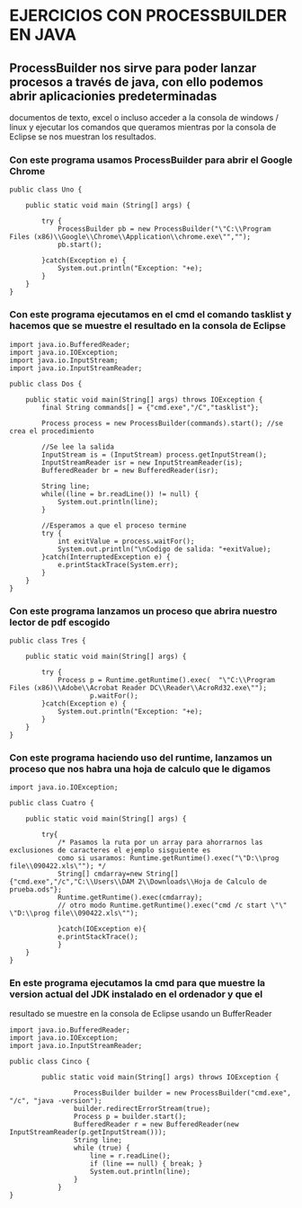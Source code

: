 # EJERCICIOS CON PROCESSBUILDER EN JAVA

## ProcessBuilder nos sirve para poder lanzar procesos a través de java, con ello podemos abrir aplicacionies predeterminadas
documentos de texto, excel o incluso acceder a la consola de windows / linux y ejecutar los comandos que queramos mientras 
por la consola de Eclipse se nos muestran los resultados.

### Con este programa usamos ProcessBuilder para abrir el Google Chrome

```
public class Uno {

	public static void main (String[] args) {
		
		try {
			ProcessBuilder pb = new ProcessBuilder("\"C:\\Program Files (x86)\\Google\\Chrome\\Application\\chrome.exe\"","");
			pb.start();
			
		}catch(Exception e) {
			System.out.println("Exception: "+e);
		}		
	}	
}

```

### Con este programa ejecutamos en el cmd el comando tasklist y hacemos que se muestre el resultado en la consola de Eclipse

```
import java.io.BufferedReader;
import java.io.IOException;
import java.io.InputStream;
import java.io.InputStreamReader;

public class Dos {

	public static void main(String[] args) throws IOException {
		final String commands[] = {"cmd.exe","/C","tasklist"};
		
		Process process = new ProcessBuilder(commands).start(); //se crea el procedimiento
		
		//Se lee la salida
		InputStream is = (InputStream) process.getInputStream();
		InputStreamReader isr = new InputStreamReader(is);
		BufferedReader br = new BufferedReader(isr);
		
		String line;
		while((line = br.readLine()) != null) {
			System.out.println(line);			
		}

		//Esperamos a que el proceso termine
		try {
			int exitValue = process.waitFor();
			System.out.println("\nCodigo de salida: "+exitValue);
		}catch(InterruptedException e) {
			e.printStackTrace(System.err);
		}		
	}
}

```

### Con este programa lanzamos un proceso que abrira nuestro lector de pdf escogido

```
public class Tres {

	public static void main(String[] args) {

		try {
			Process p = Runtime.getRuntime().exec(  "\"C:\\Program Files (x86)\\Adobe\\Acrobat Reader DC\\Reader\\AcroRd32.exe\"");  
				    p.waitFor();  
		}catch(Exception e) {
			System.out.println("Exception: "+e);
		}
	}
}
```

### Con este programa haciendo uso del runtime, lanzamos un proceso que nos habra una hoja de calculo que le digamos

```
import java.io.IOException;

public class Cuatro {

	public static void main(String[] args) {
		
		try{ 
			/* Pasamos la ruta por un array para ahorrarnos las exclusiones de caracteres el ejemplo sisguiente es
			como si usaramos: Runtime.getRuntime().exec("\"D:\\prog file\\090422.xls\""); */
			String[] cmdarray=new String[]{"cmd.exe","/c","C:\\Users\\DAM 2\\Downloads\\Hoja de Calculo de prueba.ods"}; 
			Runtime.getRuntime().exec(cmdarray); 
			// otro modo Runtime.getRuntime().exec("cmd /c start \"\" \"D:\\prog file\\090422.xls\""); 

			}catch(IOException e){ 
			e.printStackTrace(); 
			} 
	}		
}
```

### En este programa ejecutamos la cmd para que muestre la version actual del JDK instalado en el ordenador y que el 
resultado se muestre en la consola de Eclipse usando un BufferReader

```
import java.io.BufferedReader;
import java.io.IOException;
import java.io.InputStreamReader;

public class Cinco {
		
		public static void main(String[] args) throws IOException {
		
		        ProcessBuilder builder = new ProcessBuilder("cmd.exe", "/c", "java -version");
		        builder.redirectErrorStream(true);
		        Process p = builder.start();
		        BufferedReader r = new BufferedReader(new InputStreamReader(p.getInputStream()));
		        String line;
		        while (true) {
		            line = r.readLine();
		            if (line == null) { break; }
		            System.out.println(line);
		        }
		    }
}

```

